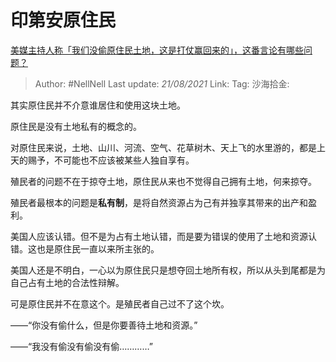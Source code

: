 # 印第安原住民

[美媒主持人称「我们没偷原住民土地，这是打仗赢回来的」，这番言论有哪些问题？](https://www.zhihu.com/question/471060396/answer/1989094373)

> Author: #NellNell
> Last update: *21/08/2021*
> Link:
> Tag:
> 沙海拾金:

其实原住民并不介意谁居住和使用这块土地。

原住民是没有土地私有的概念的。

对原住民来说，土地、山川、河流、空气、花草树木、天上飞的水里游的，都是上天的赐予，不可能也不应该被某些人独自享有。

殖民者的问题不在于掠夺土地，原住民从来也不觉得自己拥有土地，何来掠夺。

殖民者最根本的问题是**私有制**，是将自然资源占为己有并独享其带来的出产和盈利。

美国人应该认错。但不是为占有土地认错，而是要为错误的使用了土地和资源认错。这也是原住民一直以来所主张的。

美国人还是不明白，一心以为原住民只是想夺回土地所有权，所以从头到尾都是为自己占有土地的合法性辩解。

可是原住民并不在意这个。是殖民者自己过不了这个坎。

——“你没有偷什么，但是你要善待土地和资源。”

——“我没有偷没有偷没有偷…………”
